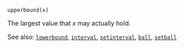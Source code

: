 ```
upperbound(x)
```

The largest value that *x* may actually hold.

See also: [`lowerbound`](@Ref), [`interval`](@ref), [`setinterval`](@ref), [`ball`](@ref), [`setball`](@ref)
